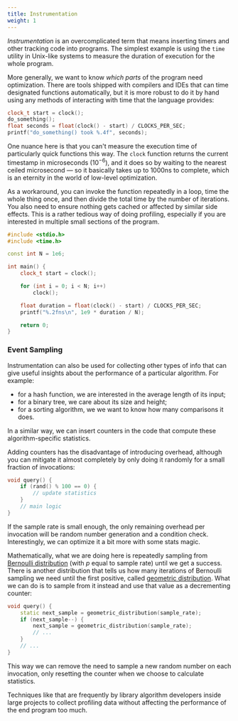 ```yaml
---
title: Instrumentation
weight: 1
---
```


*Instrumentation* is an overcomplicated term that means inserting timers and other tracking code into programs. The simplest example is using the `time` utility in Unix-like systems to measure the duration of execution for the whole program.

More generally, we want to know *which parts* of the program need optimization. There are tools shipped with compilers and IDEs that can time designated functions automatically, but it is more robust to do it by hand using any methods of interacting with time that the language provides:

```cpp
clock_t start = clock();
do_something();
float seconds = float(clock() - start) / CLOCKS_PER_SEC;
printf("do_something() took %.4f", seconds);
```

One nuance here is that you can't measure the execution time of particularly quick functions this way. The `clock` function returns the current timestamp in microseconds ($10^{-6}$), and it does so by waiting to the nearest ceiled microsecond — so it basically takes up to 1000ns to complete, which is an eternity in the world of low-level optimization.

As a workaround, you can invoke the function repeatedly in a loop, time the whole thing once, and then divide the total time by the number of iterations. You also need to ensure nothing gets cached or affected by similar side effects. This is a rather tedious way of doing profiling, especially if you are interested in multiple small sections of the program.

```cpp
#include <stdio.h>
#include <time.h>

const int N = 1e6;

int main() {
    clock_t start = clock();

    for (int i = 0; i < N; i++)
        clock();

    float duration = float(clock() - start) / CLOCKS_PER_SEC;
    printf("%.2fns\n", 1e9 * duration / N);

    return 0;
}
```

<!--

It is also helpful to include and either read from the standard input or (if you are multiple )

160ns, but on Windows it is

There are still some nuances: compiler may (it calls a dynamically linked library, so this is not the case)

-->

### Event Sampling

Instrumentation can also be used for collecting other types of info that can give useful insights about the performance of a particular algorithm. For example:

- for a hash function, we are interested in the average length of its input;
- for a binary tree, we care about its size and height;
- for a sorting algorithm, we we want to know how many comparisons it does.

In a similar way, we can insert counters in the code that compute these algorithm-specific statistics.

Adding counters has the disadvantage of introducing overhead, although you can mitigate it almost completely by only doing it randomly for a small fraction of invocations:

```c++
void query() {
    if (rand() % 100 == 0) {
        // update statistics
    }
    // main logic
}
```

If the sample rate is small enough, the only remaining overhead per invocation will be random number generation and a condition check. Interestingly, we can optimize it a bit more with some stats magic.

Mathematically, what we are doing here is repeatedly sampling from [Bernoulli distribution](https://en.wikipedia.org/wiki/Bernoulli_distribution) (with $p$ equal to sample rate) until we get a success. There is another distribution that tells us how many iterations of Bernoulli sampling we need until the first positive, called [geometric distribution](https://en.wikipedia.org/wiki/Geometric_distribution). What we can do is to sample from it instead and use that value as a decrementing counter:

```c++
void query() {
    static next_sample = geometric_distribution(sample_rate);
    if (next_sample--) {
        next_sample = geometric_distribution(sample_rate);
        // ...
    }
    // ...
}
```

This way we can remove the need to sample a new random number on each invocation, only resetting the counter when we choose to calculate statistics.

Techniques like that are frequently by library algorithm developers inside large projects to collect profiling data without affecting the performance of the end program too much.
